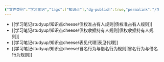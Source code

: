 ```yaml
---
{"文件类别":"学习笔记","tags":["知识点"],"dg-publish":true,"permalink":"/学习笔记studyup/知识点cheese/基于信赖保护原则的归属规范/","dgPassFrontmatter":true,"noteIcon":"","created":"2024-07-30T12:11:00.338+08:00","updated":"2024-10-14T09:52:21.082+08:00"}
---
```


- [[学习笔记studyup/知识点cheese/债权准占有人规则\|债权准占有人规则]]
- [[学习笔记studyup/知识点cheese/债权收据持有人规则\|债权收据持有人规则]]
- [[学习笔记studyup/知识点cheese/表见代理\|表见代理]]
- [[学习笔记studyup/知识点cheese/冒名行为与借名行为规则\|冒名行为与借名行为规则]]
